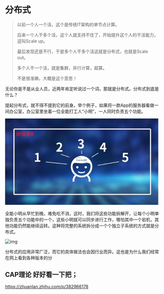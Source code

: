 # 分布式

>以前一个人一个活，这个是传统IT架构的单节点计算。
>
>后来一个人干多个活，这个人就支持不住了，开始提升这个人的干活能力，这叫Scale up。
>
>最后发现还是不行，于是多个人干多个活这就是分布式，也就是Scale out。
>
>多个人干一个活，就是集群，并行计算，超算。
>
>不是很准确，大概是这个意思！



无论你是不是从业人员，近两年肯定听说过一个词，那就是分布式。分布式到底是什么？





提起分布式，就不得不提到它的前身。举个例子，如果将一款App的服务器看做一间办公室，办公室里坐着一位全能打工人“小明”，一人同时负责五个功能。



![img](分布式.assets/023b5bb5c9ea15ce4650238f5b523ff83b87b25c.jpeg)



全能小明从早忙到晚，难免吃不消，这时，我们将这些功能拆解开，让每个小明单独负责五个功能中的一个，这些小明就可以同步进行工作，哪怕其中一个宕机，其他功能仍然能继续运转。这种将完整的系统拆分成一个个独立子系统的方式就是分布式。



![img](https://pics1.baidu.com/feed/0ff41bd5ad6eddc47e4c3266c989b3f653663365.jpeg@f_auto?token=bbcd055c8bd23ad667fe5cb9f47498ad)



分布式的应用非常广泛，而它的具体做法也会因行业而异。这也是为什么我们经常在网上看到各种版本的分



## CAP理论 好好看一下把；



https://zhuanlan.zhihu.com/p/382966178